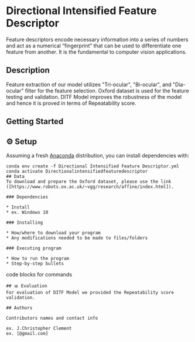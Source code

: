 # Directional Intensified Feature Descriptor

Feature descriptors encode necessary information into a series of numbers and act as a  numerical “fingerprint” that can be used to differentiate one feature from another. It is the fundamental to computer vision applications.

## Description

Feature extraction of our model utilizes "Tri-ocular", "Bi-ocular", and "Dia-ocular" filter for the feature selection. Oxford dataset is used for the feature testing and validation. DITF Model improves the robustness of the model and hence it is proved in terms of Repeatability score.

## Getting Started
## ⚙️ Setup
Assuming a fresh [Anaconda](https://www.anaconda.com/download/) distribution, you can install dependencies with:

```shell
conda env create -f Directional Intensified Feature Descriptor.yml
conda activate Directionalintensifiedfeaturedescriptor
## Data
To download and prepare the Oxford dataset, please use the link ([https://www.robots.ox.ac.uk/~vgg/research/affine/index.html]).

### Dependencies

* Install 
* ex. Windows 10

### Installing

* How/where to download your program
* Any modifications needed to be made to files/folders

### Executing program

* How to run the program
* Step-by-step bullets
```
code blocks for commands
```
## 📊 Evaluation
For evaluation of DITF Model we provided the Repeatability score validation.

## Authors

Contributors names and contact info

ex. J.Christopher Clement
ex. [@gmail.com]


